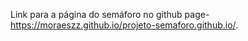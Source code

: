 Link para a página do semáforo no github page-  https://moraeszz.github.io/projeto-semaforo.github.io/.
